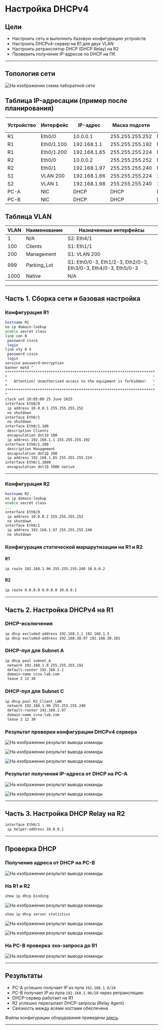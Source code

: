 # Настройка DHCPv4

## Цели

- Настроить сеть и выполнить базовую конфигурацию устройств
- Настроить DHCPv4-сервер на R1 для двух VLAN
- Настроить ретранслятор DHCP (DHCP Relay) на R2
- Проверить получение IP-адресов по DHCP на ПК

---

## Топология сети

![На изображении схема лаборатной сети](/Labs/task3/DHCPv4/pictures/schema.PNG)

## Таблица IP-адресации (пример после планирования)

| Устройство | Интерфейс  | IP-адрес     | Маска подсети   | Шлюз по умолчанию |
|------------|------------|--------------|-----------------|-------------------|
| R1         | Eth0/0     | 10.0.0.1     | 255.255.255.252 | N/A               |
| R1         | Eth0/1.100 | 192.168.1.1  | 255.255.255.192 | N/A               |
| R1         | Eth0/1.200 | 192.168.1.65 | 255.255.255.224 | N/A               |
| R2         | Eth0/0     | 10.0.0.2     | 255.255.255.252 | N/A               |
| R2         | Eth0/1     | 192.168.1.97 | 255.255.255.240 | N/A               |
| S1         | VLAN 200   | 192.168.1.66 | 255.255.255.224 | 192.168.1.65      |
| S2         | VLAN 1     | 192.168.1.98 | 255.255.255.240 | 192.168.1.97      |
| PC-A       | NIC        | DHCP         | DHCP            | DHCP              |
| PC-B       | NIC        | DHCP         | DHCP            | DHCP              |

## Таблица VLAN

| VLAN | Наименование | Назначенные интерфейсы                                         | 
|------|--------------|----------------------------------------------------------------|
| 1    | N/A          | S2: Eth4/1                                                     |
| 100  | Clients      | S1: Eth1/1                                                     |
| 200  | Management   | S1: VLAN 200                                                   |
| 999  | Parking_Lot  | S1: Eth0/0-3, Eth1/2-3, Eth2/0-3, Eth3/0-3, Eth4/0-3, Eth5/0-3 |
| 1000 | Native       | N/A                                                            |


---

## Часть 1. Сборка сети и базовая настройка

### Конфигурация R1

```bash
hostname R1
no ip domain-lookup
enable secret class
line con 0
 password cisco
 login
line vty 0 4
 password cisco
 login
service password-encryption
banner motd ^
*********************************************************************
*                                                                   * 
*   Attention! Unauthorized access to the equipment is forbidden!   *
*                                                                   *
*********************************************************************
^
clock set 20:05:00 25 June 2025
interface Eth0/0
 ip address 10.0.0.1 255.255.255.252
 no shutdown
interface Eth0/1
 no shutdown
interface Eth0/1.100
 description Clients
 encapsulation dot1Q 100
 ip address 192.168.1.1 255.255.255.192
interface Eth0/1.200
 description Management
 encapsulation dot1Q 200
 ip address 192.168.1.65 255.255.255.224
interface Eth0/1.1000
 encapsulation dot1Q 1000 native
```

---

### Конфигурация R2

```bash
hostname R2
no ip domain-lookup
enable secret class
...
interface Eth0/0
 ip address 10.0.0.2 255.255.255.252
 no shutdown
interface Eth0/1
 ip address 192.168.1.97 255.255.255.240
 no shutdown

```

### Конфигурация статической маршрутизации на R1 и R2

#### R1

```bash
ip route 192.168.1.96 255.255.255.240 10.0.0.2
```

#### R2

```bash
ip route 0.0.0.0 0.0.0.0 10.0.0.1
```

---

## Часть 2. Настройка DHCPv4 на R1

### DHCP-исключения

```bash
ip dhcp excluded-address 192.168.1.1 192.168.1.5
ip dhcp excluded-address 192.168.30.97 192.168.30.101
```

### DHCP-пул для Subnet A

```bash
ip dhcp pool subnet_A
 network 192.168.1.0 255.255.255.192
 default-router 192.168.1.1
 domain-name ccna-lab.com
 lease 2 12 30
```

### DHCP-пул для Subnet C

```bash
ip dhcp pool R2_Client_LAN
 network 192.168.1.96 255.255.255.240
 default-router 192.168.1.97
 domain-name ccna-lab.com
 lease 2 12 30
```

### Результат проверки конфигурации DHCPv4 сервера

![На изображении результат вывода команды](/Labs/task3/DHCPv4/pictures/step3%20-%20sh_ip_dhcp_pool.PNG)

![На изображении результат вывода команды](/Labs/task3/DHCPv4/pictures/step3%20-%20sh_ip_dhcp_binding.PNG)

![На изображении результат вывода команды](/Labs/task3/DHCPv4/pictures/step3%20-%20sh_ip_dhcp_server_statistics.PNG)


### Результат получения IP-адреса от DHCP на PC-A

![На изображении результат вывода команды](/Labs/task3/DHCPv4/pictures/p2-step4.PNG)

![На изображении результат вывода команды](/Labs/task3/DHCPv4/pictures/p2-st4-ping_R1.PNG)

---

## Часть 3. Настройка DHCP Relay на R2

```bash
interface Eth0/1
 ip helper-address 10.0.0.1
```

---

## Проверка DHCP

### Получение адреса от DHCP на PC-B

![На изображении результат вывода команды](/Labs/task3/DHCPv4/pictures/p4-s2-sh_ip.PNG)


### На R1 и R2

```bash
show ip dhcp binding
```
![На изображении результат вывода команды](/Labs/task3/DHCPv4/pictures/p3-step2-sh_ip_dhcp_binding.PNG)

```bash
show ip dhcp server statistics
```
![На изображении результат вывода команды](/Labs/task3/DHCPv4/pictures/p3-step2%20-%20sh_ip_dhcp_server_statistics(R1).PNG)

![На изображении результат вывода команды](/Labs/task3/DHCPv4/pictures/p3-step2%20-%20sh_ip_dhcp_server_statistics(R2).PNG)


### На PC-B проверка эхо-запроса до R1

![На изображении результат вывода команды](/Labs/task3/DHCPv4/pictures/p3-step2-ping_R1.PNG)


---

## Результаты

- PC-A успешно получает IP из пула `192.168.1.0/26`
- PC-B получает IP из пула `192.168.1.96/28` через ретрансляцию
- DHCP-сервер работает на R1
- R2 успешно пересылает DHCP-запросы (Relay Agent)
- Связность между всеми хостами обеспечена

Файлы конфигурации оборудования приведены [здесь](/Labs/task3/DHCPv4/config/).

---